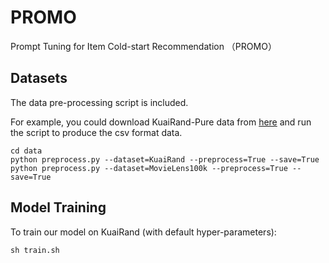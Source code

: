 # PROMO
Prompt Tuning for Item Cold-start Recommendation （PROMO）

## Datasets
The data pre-processing script is included. 

For example, you could download KuaiRand-Pure data from [here](https://kuairand.com/) and run the script to produce the csv format data.
```shell
cd data
python preprocess.py --dataset=KuaiRand --preprocess=True --save=True
python preprocess.py --dataset=MovieLens100k --preprocess=True --save=True
```  

## Model Training
To train our model on KuaiRand (with default hyper-parameters):
```shell
sh train.sh
```  

